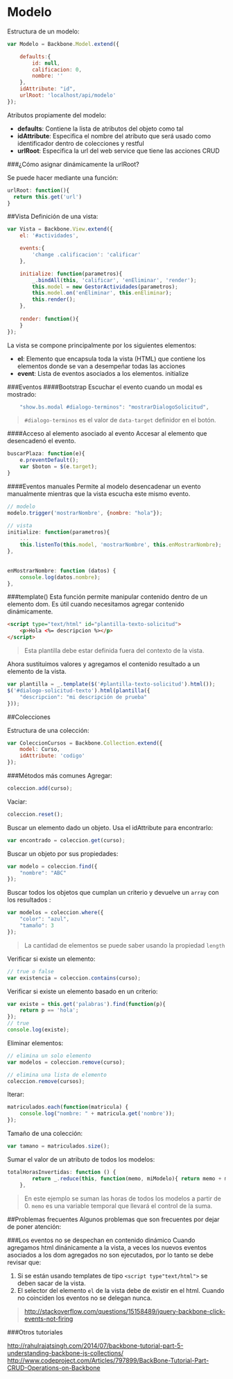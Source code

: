 Modelo
=======
Estructura de un modelo:

```javascript
var Modelo = Backbone.Model.extend({

    defaults:{
        id: null,
        calificacion: 0,
        nombre: ''
    },
    idAttribute: "id",
    urlRoot: 'localhost/api/modelo'
});
```

Atributos propiamente del modelo:

* **defaults**: Contiene la lista de atributos del objeto como tal
* **idAttribute**: Especifica el nombre del atributo que será usado como identificador dentro de colecciones y restful
* **urlRoot**: Especifica la url del web service que tiene las acciones CRUD

###¿Cómo asignar dinámicamente la urlRoot?


Se puede hacer mediante una función:

```javascript
urlRoot: function(){
  return this.get('url')
}
```

##Vista
Definición de una vista:

```javascript
var Vista = Backbone.View.extend({
    el: '#actividades',

    events:{
        'change .calificacion': 'calificar'
    },

    initialize: function(parametros){
        _.bindAll(this, 'calificar', 'enEliminar', 'render');
        this.model = new GestorActividades(parametros);
        this.model.on('enEliminar', this.enEliminar);
        this.render();
    },
    
    render: function(){
    }
});
```

La vista se compone principalmente por los siguientes elementos:

* **el**: Elemento que encapsula toda la vista (HTML) que contiene los elementos donde se van a desempeñar todas las acciones
* **event**: Lista de eventos asociados a los elementos.
initialize

###Eventos
####Bootstrap
Escuchar el evento cuando un modal es mostrado:
```javascript
    "show.bs.modal #dialogo-terminos": "mostrarDialogoSolicitud",
```

>`#dialogo-terminos` es el valor de `data-target` definidor en el botón.

####Acceso al elemento asociado al evento
Accesar al elemento que desencadenó el evento.
```javascript
buscarPlaza: function(e){
    e.preventDefault();
    var $boton = $(e.target);
}
```

####Eventos manuales
Permite al modelo desencadenar un evento manualmente mientras que la vista escucha este mismo evento.
```javascript
// modelo
modelo.trigger('mostrarNombre', {nombre: "hola"});

// vista
initialize: function(parametros){
    ...
    this.listenTo(this.model, 'mostrarNombre', this.enMostrarNombre);
},
    
    
enMostrarNombre: function (datos) {
    console.log(datos.nombre);
},
```


###template()
Esta función permite manipular contenido dentro de un elemento dom. Es útil cuando necesitamos agregar contenido dinámicamente.
```html
<script type="text/html" id="plantilla-texto-solicitud">
    <p>Hola <%= descripcion %></p>
</script>
```
> Esta plantilla debe estar definida fuera del contexto de la vista.

Ahora sustituimos valores y agregamos el contenido resultado a un elemento de la vista.

```javascript
var plantilla = _.template($('#plantilla-texto-solicitud').html());
$('#dialogo-solicitud-texto').html(plantilla({
    "descripcion": "mi descripción de prueba"
}));
```

##Colecciones

Estructura de una colección:
```javascript
var ColeccionCursos = Backbone.Collection.extend({
    model: Curso,
    idAttribute: 'codigo'
});
```

###Métodos más comunes
Agregar:
```javascript
coleccion.add(curso);
```

Vaciar:
```javascript
coleccion.reset();
```

Buscar un elemento dado un objeto. Usa el idAttribute para encontrarlo:
```javascript
var encontrado = coleccion.get(curso);
```

Buscar un objeto por sus propiedades:
```javascript
var modelo = coleccion.find({
    "nombre": "ABC"
});
```

Buscar todos los objetos que cumplan un criterio y devuelve un `array` con los resultados :
```javascript
var modelos = coleccion.where({
    "color": "azul",
    "tamaño": 3
});
```

>La cantidad de elementos se puede saber usando la propiedad `length`

Verificar si existe un elemento:
```javascript
// true o false
var existencia = coleccion.contains(curso);
```

Verificar si existe un elemento basado en un criterio:
```javascript
var existe = this.get('palabras').find(function(p){
    return p == 'hola';
});
// true
console.log(existe);
```

Eliminar elementos:
```javascript
// elimina un solo elemento
var modelos = coleccion.remove(curso);

// elimina una lista de elemento
coleccion.remove(cursos);
```

Iterar:
```javascript
matriculados.each(function(matricula) {
    console.log("nombre: " + matricula.get('nombre'));
});
```

Tamaño de una colección:
```javascript
var tamano = matriculados.size();
```

Sumar el valor de un atributo de todos los modelos:
```javascript
totalHorasInvertidas: function () {
        return _.reduce(this, function(memo, miModelo){ return memo + miModelo.get('hora'); }, 0);
    },
```
> En este ejemplo se suman las horas de todos los modelos a partir de 0. `memo` es una variable temporal que llevará el control de la suma.


##Problemas frecuentes
Algunos problemas que son frecuentes por dejar de poner atención:

###Los eventos no se despechan en contenido dinámico
Cuando agregamos html dinánicamente a la vista, a veces los nuevos eventos asociados a los dom agregados no son ejecutados, por lo tanto se debe revisar que:

1. Si se están usando templates de tipo `<script type"text/html">` se deben sacar de la vista.
2. El selector del elemento `el` de la vista debe de existir en el html. Cuando no coinciden los eventos no se delegan nunca.
  
  >http://stackoverflow.com/questions/15158489/jquery-backbone-click-events-not-firing

###Otros tutoriales

http://rahulrajatsingh.com/2014/07/backbone-tutorial-part-5-understanding-backbone-js-collections/
http://www.codeproject.com/Articles/797899/BackBone-Tutorial-Part-CRUD-Operations-on-Backbone
